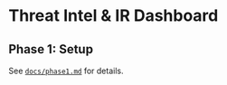 # Threat Intel & IR Dashboard

## Phase 1: Setup
See [`docs/phase1.md`](docs/phase1.md) for details.
